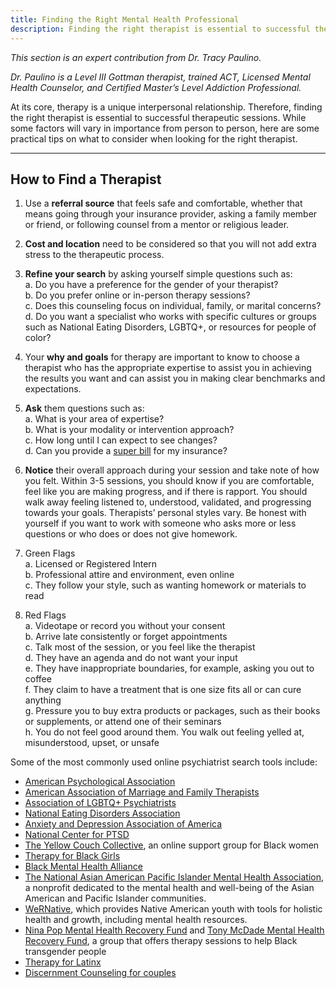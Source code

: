 ```yaml
---
title: Finding the Right Mental Health Professional 
description: Finding the right therapist is essential to successful therapeutic sessions
---
```


<em>This section is an expert contribution from Dr. Tracy Paulino.</em>

<em>Dr. Paulino is a Level III Gottman therapist, trained ACT, Licensed Mental Health Counselor, and Certified Master’s Level Addiction Professional. </em>

At its core, therapy is a unique interpersonal relationship. Therefore, finding the right therapist is essential to successful therapeutic sessions. While some factors will vary in importance from person to person, here are some practical tips on what to consider when looking for the right therapist.

---
## How to Find a Therapist

1. Use a **referral source** that feels safe and comfortable, whether that means going through your insurance provider, asking a family member or friend, or following counsel from a mentor or religious leader.

2. **Cost and location** need to be considered so that you will not add extra stress to the therapeutic process.

3. **Refine your search** by asking yourself simple questions such as:  
    a. Do you have a preference for the gender of your therapist?  
    b. Do you prefer online or in-person therapy sessions?  
    c. Does this counseling focus on individual, family, or marital concerns?  
    d. Do you want a specialist who works with specific cultures or groups such as National Eating Disorders, LGBTQ+, or resources for people of color?  

4. Your **why and goals** for therapy are important to know to choose a therapist who has the appropriate expertise to assist you in achieving the results you want and can assist you in making clear benchmarks and expectations. 

5. **Ask** them questions such as:  
    a. What is your area of expertise?  
    b. What is your modality or intervention approach?  
    c. How long until I can expect to see changes?  
    d. Can you provide a [super bill](https://www.carecloud.com/continuum/what-is-a-superbill/) for my insurance?  

6. **Notice** their overall approach during your session and take note of how you felt. Within 3-5 sessions, you should know if you are comfortable, feel like you are making progress, and if there is rapport. You should walk away feeling listened to, understood, validated, and progressing towards your goals. Therapists’ personal styles vary. Be honest with yourself if you want to work with someone who asks more or less questions or who does or does not give homework.  

7. Green Flags  
    a. Licensed or Registered Intern  
    b. Professional attire and environment, even online  
    c. They follow your style, such as wanting homework or materials to read  

8. Red Flags  
    a. Videotape or record you without your consent  
    b. Arrive late consistently or forget appointments  
    c. Talk most of the session, or you feel like the therapist  
    d. They have an agenda and do not want your input  
    e. They have inappropriate boundaries, for example, asking you out to coffee  
    f. They claim to have a treatment that is one size fits all or can cure anything  
    g. Pressure you to buy extra products or packages, such as their books or supplements, or attend one of their seminars  
    h. You do not feel good around them. You walk out feeling yelled at, misunderstood, upset, or unsafe  

Some of the most commonly used online psychiatrist search tools include: 
- [American Psychological Association](https://locator.apa.org/)
- [American Association of Marriage and Family Therapists](https://www.aamft.org/Directories/Find_a_Therapist.aspx)
- [Association of LGBTQ+ Psychiatrists](https://aglp.memberclicks.net/index.php?option=com_content&view=article&id=14&Itemid=74)
- [National Eating Disorders Association](https://map.nationaleatingdisorders.org/)
- [Anxiety and Depression Association of America](https://adaa.org/netforum/findatherapist)
- [National Center for PTSD](https://www.ptsd.va.gov/gethelp/find_therapist.asp)
- [The Yellow Couch Collective](https://therapy-for-black-girls.mn.co/), an online support group for Black women
- [Therapy for Black Girls](https://providers.therapyforblackgirls.com/)
- [Black Mental Health Alliance](https://blackmentalhealth.com/connect-with-a-therapist/)
- [The National Asian American Pacific Islander Mental Health Association](https://www.naapimha.org/), a nonprofit dedicated to the mental health and well-being of the Asian American and Pacific Islander communities.
- [WeRNative](https://www.wernative.org/), which provides Native American youth with tools for holistic health and growth, including mental health resources.
- [Nina Pop Mental Health Recovery Fund](https://docs.google.com/forms/d/e/1FAIpQLSdDk1ZaSv_nCqc1wI0KH0ZsOS28FT9tH-BRviA-VUB_Cf-tZg/viewform) and [Tony McDade Mental Health Recovery Fund](https://docs.google.com/forms/d/e/1FAIpQLScFbCqnPzsY0pSi39i_AjsTpVZpqJ20IOlJoX37N5qOHqN6cA/viewform), a group that offers therapy sessions to help Black transgender people
- [Therapy for Latinx](https://www.therapyforlatinx.com/)
- [Discernment Counseling for couples](https://discernmentcounselors.com/)
